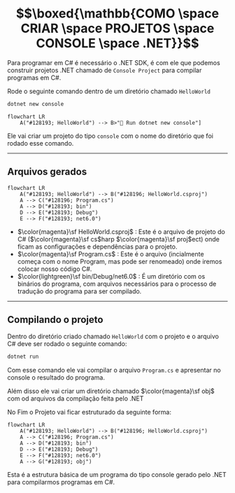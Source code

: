 # $$\boxed{\mathbb{COMO \space CRIAR \space PROJETOS \space CONSOLE \space .NET}}$$


Para programar em C# é necessário o .NET SDK, é com ele que podemos construir projetos .NET chamado de `Console Project` para compilar programas em C#.

Rode o seguinte comando dentro de um diretório chamado `HelloWorld`

```powershell
dotnet new console
```

```mermaid
flowchart LR
    A("#128193; HelloWorld") --> B>"💽 Run dotnet new console"]
```


Ele vai criar um projeto do tipo `console` com o nome do diretório que foi rodado esse comando.

---

## Arquivos gerados

```mermaid
flowchart LR
    A("#128193; HelloWorld") --> B("#128196; HelloWorld.csproj") 
    A --> C("#128196; Program.cs")
    A --> D("#128193; bin")
    D --> E("#128193; Debug")
    E --> F("#128193; net6.0")
```

* $\color{magenta}\sf HelloWorld.csproj$ : Este é o arquivo de projeto do C# ($\color{magenta}\sf cs$harp $\color{magenta}\sf proj$ect) onde ficam as configurações e dependências para o projeto.
* $\color{magenta}\sf Program.cs$ : Este é o arquivo (incialmente começa com o nome Program, mas pode ser renomeado) onde iremos colocar nosso código C#.
* $\color{lightgreen}\sf bin/Debug/net6.0$ : É um diretório com os binários do programa, com arquivos necessários para o processo de tradução do programa para ser compilado.

---

## Compilando o projeto

Dentro do diretório criado chamado `HelloWorld` com o projeto e o arquivo C# deve ser rodado o seguinte comando:

```powershell
dotnet run
```

Com esse comando ele vai compilar o arquivo `Program.cs` e apresentar no console o resultado do programa.

Além disso ele vai criar um diretório chamado  $\color{magenta}\sf obj$ com od arquivos da compilação feita pelo .NET

No Fim o Projeto vai ficar estruturado da seguinte forma:

```mermaid
flowchart LR
    A("#128193; HelloWorld") --> B("#128196; HelloWorld.csproj") 
    A --> C("#128196; Program.cs")
    A --> D("#128193; bin")
    D --> E("#128193; Debug")
    E --> F("#128193; net6.0")
    A --> G("#128193; obj")
```

Esta é a estrutura básica de um programa do tipo console gerado pelo .NET para compilarmos programas em C#.
